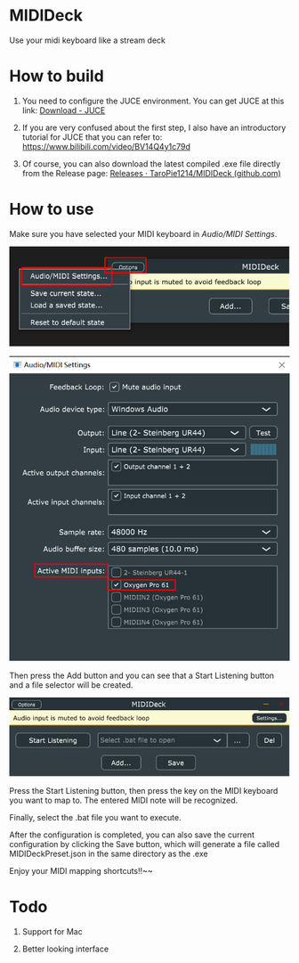 # MIDIDeck

Use your midi keyboard like a stream deck

# How to build

1. You need to configure the JUCE environment. You can get JUCE at this link: [Download - JUCE](https://juce.com/download/)

2. If you are very confused about the first step, I also have an introductory tutorial for JUCE that you can refer to: https://www.bilibili.com/video/BV14Q4y1c79d

3. Of course, you can also download the latest compiled .exe file directly from the Release page: [Releases · TaroPie1214/MIDIDeck (github.com)](https://github.com/TaroPie1214/MIDIDeck/releases)

# How to use

Make sure you have selected your MIDI keyboard in *Audio/MIDI Settings*.

![](pics/Settings.png)

![](pics/MIDIInputs.png)

Then press the Add button and you can see that a Start Listening button and a file selector will be created.

![](pics/Interface.png)

Press the Start Listening button, then press the key on the MIDI keyboard you want to map to. The entered MIDI note will be recognized.

Finally, select the .bat file you want to execute.

After the configuration is completed, you can also save the current configuration by clicking the Save button, which will generate a file called MIDIDeckPreset.json in the same directory as the .exe

Enjoy your MIDI mapping shortcuts!!~~

# Todo

1. Support for Mac

2. Better looking interface
